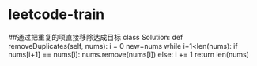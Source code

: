 # leetcode-train
##通过把重复的项直接移除达成目标
class Solution:
    def removeDuplicates(self, nums):
        i = 0
        new=nums
        while i+1<len(nums):
            if nums[i+1] == nums[i]:
                nums.remove(nums[i])
            else:
                i += 1
        return len(nums)
